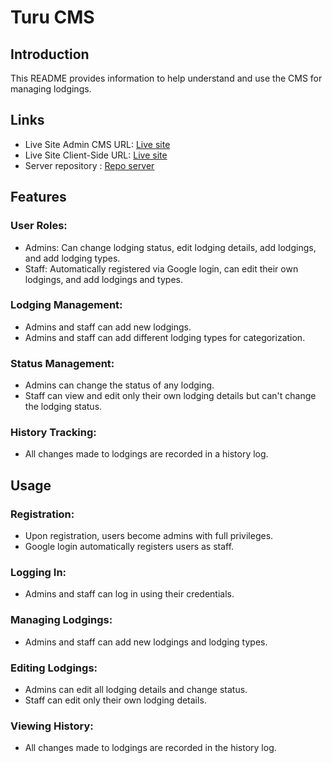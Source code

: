 
# Turu CMS
## Introduction
This README provides information to help understand and use the CMS for managing lodgings.

## Links
- Live Site Admin CMS URL: [Live site](https://turu-cms.web.app)
- Live Site Client-Side URL: [Live site](https://turu-client.web.app)
- Server repository : [Repo server](https://github.com/annisa-rachma/server-turu)

## Features
### User Roles:
- Admins: Can change lodging status, edit lodging details, add lodgings, and add lodging types.
- Staff: Automatically registered via Google login, can edit their own lodgings, and add lodgings and types.

### Lodging Management:
- Admins and staff can add new lodgings.
- Admins and staff can add different lodging types for categorization.

### Status Management:
- Admins can change the status of any lodging.
- Staff can view and edit only their own lodging details but can't change the lodging status.

### History Tracking:
- All changes made to lodgings are recorded in a history log.

## Usage
### Registration:
- Upon registration, users become admins with full privileges.
- Google login automatically registers users as staff.

### Logging In:
- Admins and staff can log in using their credentials.

### Managing Lodgings:
- Admins and staff can add new lodgings and lodging types.

### Editing Lodgings:
- Admins can edit all lodging details and change status.
- Staff can edit only their own lodging details.

### Viewing History:
- All changes made to lodgings are recorded in the history log.
